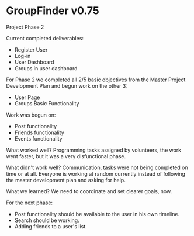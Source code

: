 # GroupFinder v0.75

Project Phase 2

Current completed deliverables:
- Register User
- Log-in
- User Dashboard
- Groups in user dashboard

For Phase 2 we completed all 2/5 basic objectives from the Master Project Development Plan and begun work on the other 3:
- User Page
- Groups Basic Functionality

Work was begun on:
- Post functionality
- Friends functionality
- Events functionality

What worked well?
Programming tasks assigned by volunteers, the work went faster, but it was a very disfunctional phase.

What didn't work well?
Communication, tasks were not being completed on time or at all. Everyone is working at random currently instead of following the master development plan and asking for help.

What we learned?
We need to coordinate and set clearer goals, now.


For the next phase:
- Post functionality should be available to the user in his own timeline.
- Search should be working.
- Adding friends to a user's list.
